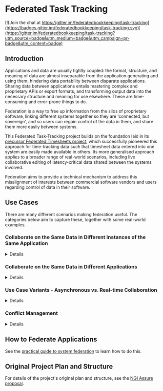 # Federated Task Tracking

[![Join the chat at https://gitter.im/federatedbookkeeping/task-tracking](https://badges.gitter.im/federatedbookkeeping/task-tracking.svg)](https://gitter.im/federatedbookkeeping/task-tracking?utm_source=badge&utm_medium=badge&utm_campaign=pr-badge&utm_content=badge)

## Introduction
Applications and data are usually tightly coupled: the format, structure, and meaning of data are almost inseparable from the application generating and using them, hindering data portability between disparate applications. Sharing data between applications entails mastering complex and proprietary APIs or export formats, and transforming output data into the necessary structure and meaning for use elsewhere.  These are time-consuming and error-prone things to do.

Federation is a way to free up information from the silos of proprietary software, linking different systems together so they are 'connected, but sovereign', and so users can regain control of the data in them, and share them more easily between systems.

This Federated Task-Tracking project builds on the foundation laid in its [precursor Federated Timesheets project](https://github.com/federatedbookkeeping/timesheets), which successfully pioneered this approach for time-tracking data such that timesheet data entered into one system are easily made available in others.  Its more generalised approach applies to a broader range of real-world scenarios, including live collaborative editing of latency-critical data shared between the systems involved.

Federation aims to provide a technical mechanism to address this misalignment of interests between commercial software vendors and users regarding control of data in their software.

## Use Cases
There are many different scenarios making federation useful.  The categories below aim to capture these, together with some real-world examples.

### Collaborate on the Same Data in Different Instances of the Same Application
<details>
Several companies jointly delivering a project that have all standardised on the same application will need to share data between their instances of the application, and all edit the data too.  Providers of SaaS-delivered instances <i>may</i> make that available as a feature between different tenants, but this is not widespread.  It is even less common for software vendors to make data shareable between on-premises and SaaS deployments.

Federating these instances makes it possible to share data between them in a read-write fashion.

#### Real-world Example
This project includes an [implementation of federation between two different instances of the Tiki issue-tracker](./docs/project-background/Milestone%202/2a%20-%20Requirements%20Analysis/Live%20Tiki%20Data%20-%20User%20Stories.md#multiple-tiki-instances).
</details>

### Collaborate on the Same Data in Different Applications
<details>
This is the most likely scenario, with multiple companies jointly delivering a project using their own preferred applications for managing shared project data.  Sometimes SaaS providers will make connectors available to their competitors' software, but since this runs contrary to their commercial interests, these are not necessarily effective or well-maintained.  Third-party integration tools can be helpful to achieve collaborative data-sharing, although this does entail a cost (usually licensing).

Federation can achieve the same goal, with the approach depending greatly on how much influence or control you have over the systems involved.  The [practical guide to system federation](./docs/federation-guide.md) included with this project describes what to evaluate, and how to approach federation in different contexts.

#### Real-world Example
The exemplar implementation in this project federates Tiki Tracker with GitHub, using [BridgeBot as a proxy](https://github.com/federatedbookkeeping/bridgeBot) for the latter.  See the [Accessing Federation Demos](./docs/demo-instructions.md) for details of how this is set up.
</details>

### Use Case Variants - Asynchronous vs. Real-time Collaboration
<details>
Each of the above categories of use case sits on a spectrum of how immediate and synchronous the collaboration needs to be.  The most common variant of these cases is asynchronous, in which changes made in one instance of an application are propagated to other instances once complete.  However, there is also a real-time variant, in which changes are streamed between instances and visible in them as they happen.  This may even require multiple users to edit the same data in different application instances simultaneously.

See [System Sovereignty vs. Real-Time Sharing](./docs/federation-guide.md#data-immediacy) in the Federation Guide for a deeper understanding of this.
</details>

### Conflict Management
<details>

Wherever it is possible to make changes to the same data in multiple places, conflicts are likely to occur.  The project examines a variety of approaches to [handling conflicts](<./docs/project-background/Milestone%202/2a%20-%20Requirements%20Analysis/Tiki_requirements.md>).

</details>


## How to Federate Applications
See the [practical guide to system federation](./docs/federation-guide.md) to learn how to do this.

## Original Project Plan and Structure
For details of the project's original plan and structure, see the [NGI Assure proposal](./docs/project-background/ngi-assure-application.md).
